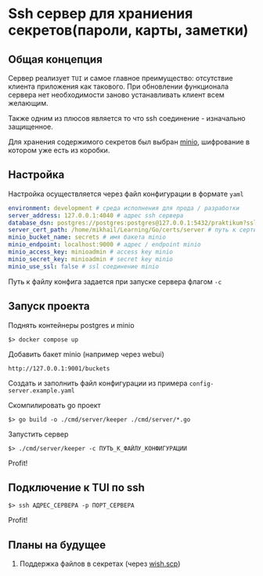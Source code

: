 # Ssh сервер для храниения секретов(пароли, карты, заметки)

## Общая концепция

Сервер реализует `TUI` и самое главное преимущество: отсутствие клиента приложения как такового.
При обновлении функционала сервера нет необходимости заново устанавливать клиент всем желающим.

Также одним из плюсов является то что ssh соединение - изначально защищенное.

Для хранения содержимого секретов был выбран [minio](https://min.io/), шифрование в котором уже есть из коробки.

## Настройка

Настройка осуществляется через файл конфигурации в формате `yaml`

```yaml
environment: development # среда исполнения для прода / разработки
server_address: 127.0.0.1:4040 # адрес ssh сервера
database_dsn: postgres://postgres:postgres@127.0.0.1:5432/praktikum?sslmode=disable # строка подключения к базе
server_cert_path: /home/mikhail/Learning/Go/certs/server # путь к сертификатам сервера
minio_bucket_name: secrets # имя бакета minio
minio_endpoint: localhost:9000 # адрес / endpoint minio
minio_access_key: minioadmin # access key minio
minio_secret_key: minioadmin # secret key minio
minio_use_ssl: false # ssl соединение minio
```

Путь к файлу конфига задается при запуске сервера флагом `-c`

## Запуск проекта

Поднять контейнеры postgres и minio

```shell
$> docker compose up
```

Добавить бакет minio (например через webui)

```text
http://127.0.0.1:9001/buckets
```

Создать и заполнить файл конфигурации из примера `config-server.example.yaml`

Скомпилировать go проект

```shell
$> go build -o ./cmd/server/keeper ./cmd/server/*.go
```

Запустить сервер

```shell
$> ./cmd/server/keeper -c ПУТЬ_К_ФАЙЛУ_КОНФИГУРАЦИИ
```

Profit!

## Подключение к TUI по ssh

```shell
$> ssh АДРЕС_СЕРВЕРА -p ПОРТ_СЕРВЕРА
```

Profit!

## Планы на будущее

1. Поддержка файлов в секретах (через [wish.scp](https://github.com/charmbracelet/wish/tree/main/scp))